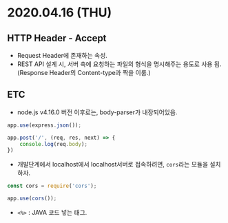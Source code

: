 # 2020.04.16 (THU)

## HTTP Header - Accept
* Request Header에 존재하는 속성.
* REST API 설계 시, 서버 측에 요청하는 파일의 형식을 명시해주는 용도로 사용 됨.  
(Response Header의 Content-type과 짝을 이룸.)

## ETC

* node.js v4.16.0 버전 이후로는, body-parser가 내장되어있음.
```javascript
app.use(express.json());

app.post('/', (req, res, next) => {
    console.log(req.body);
})
```
* 개발단계에서 localhost에서 localhost서버로 접속하려면, `cors`라는 모듈을 설치하자.

```javascript
const cors = require('cors');

app.use(cors());
```

* `<%>` : JAVA 코드 넣는 태그.


